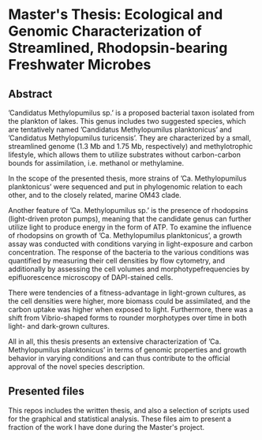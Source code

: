 # Master's Thesis: Ecological and Genomic Characterization of Streamlined, Rhodopsin-bearing Freshwater Microbes

## Abstract
’Candidatus Methylopumilus sp.’ is a proposed bacterial taxon isolated from the plankton of
lakes. This genus includes two suggested species, which are tentatively named ’Candidatus Methylopumilus
planktonicus’ and ’Candidatus Methylopumilus turicensis’. They are characterized by a
small, streamlined genome (1.3 Mb and 1.75 Mb, respectively) and methylotrophic lifestyle, which
allows them to utilize substrates without carbon-carbon bounds for assimilation, i.e. methanol or
methylamine. 

In the scope of the presented thesis, more strains of ’Ca. Methylopumilus planktonicus’ were sequenced
and put in phylogenomic relation to each other, and to the closely related, marine OM43
clade. 

Another feature of ’Ca. Methylopumilus sp.’ is the presence of rhodopsins (light-driven proton
pumps), meaning that the candidate genus can further utilize light to produce energy in the form
of ATP. To examine the influence of rhodopsins on growth of ’Ca. Methylopumilus planktonicus’, a
growth assay was conducted with conditions varying in light-exposure and carbon concentration.
The response of the bacteria to the various conditions was quantified by measuring their cell
densities by flow cytometry, and additionally by assessing the cell volumes and morphotypefrequencies
by epifluorescence microscopy of DAPI-stained cells.

There were tendencies of a fitness-advantage in light-grown cultures, as the cell densities were
higher, more biomass could be assimilated, and the carbon uptake was higher when exposed to
light. Furthermore, there was a shift from Vibrio-shaped forms to rounder morphotypes over
time in both light- and dark-grown cultures. 

All in all, this thesis presents an extensive characterization of ’Ca. Methylopumilus planktonicus’
in terms of genomic properties and growth behavior in varying conditions and can thus
contribute to the official approval of the novel species description.

## Presented files
This repos includes the written thesis, and also a selection of scripts used for the graphical and statistical analysis. These files aim to present a fraction of the work I have done during the Master's project. 
